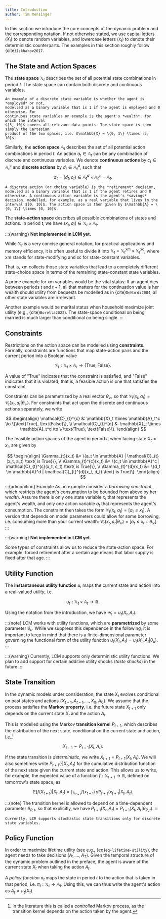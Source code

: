 ```yaml
---
title: Introduction
author: Tim Mensinger
---
```


In this section we introduce the core concepts of the dynamic problem and the
corresponding notation.
If not otherwise stated, we use capital letters ($X_t$) to denote random variables, and
lowercase letters ($x_t$) to denote their deterministic counterparts.
The examples in this section roughly follow {cite}`Iskhakov2017`.

## The State and Action Spaces

The **state space** $\mathbb{X}_t$ describes the set of all potential state combinations
in period $t$.
The state space can contain both discrete and continuous variables.

```{admonition} Example
An example of a discrete state variable is whether the agent is *employed* or not,
modelled as a binary variable that is 1 if the agent is employed and 0 otherwise. For
continuous state variables an example is the agent's *wealth*, for which the interval
$[5, 10]$ covers all relevant data points. The state space is then simply the Cartesian
product of the two spaces, i.e. $\mathbb{X} = \{0, 1\} \times [5, 10]$.
```

Similarly, the **action space** $\mathbb{A}_t$ describes the set of all potential action
combinations in period $t$. An action $a_t \in \mathbb{A}_t$ can be any combination of
discrete and continuous variables.
We denote **continuous actions** by $c_t \in \mathbb{A}_t^c$ and **discrete actions** by
$d_t \in \mathbb{A}_t^d$, such that
$$a_t = (d_t, c_t) \in \mathbb{A}_t^d \times \mathbb{A}_t^c = \mathbb{A}_t.$$

```{admonition} Example
A discrete action (or choice variable) is the *retirement* decision, modelled as a binary variable that is 1 if the agent retires and 0 otherwise. A continuous action variable is the agent's *savings* decision, modelled, for example, as a real variable that lives in the interval $[0, 10]$. The action space is then given by $\mathbb{A} = \{0, 1\} \times [0, 10]$.
```

The **state-action space** describes all possible combinations of states and actions. In period $t$, we have $(x_t, a_t) \in \mathbb{X}_t \times \mathbb{A}_t$.

<!--
TODO: Think about this paragraph. Currently it is not correct since we do interpolate.

```{important}
In the current implementation of LCM, there is no one-to-one mapping between the space of continuous state or action variables and what we work with on the computer. For continuous variables we discretize the space. For example, with a discretization step of 0.1, we would store the interval $[5, 10]$ as the set of values $\{5, 5.1, ..., 9.9, 10\}$.
```
-->

:::{warning}
**Not implemented in LCM yet.**

While $\mathbb{X}_t$ is a very concise general notation, for practical applications and memory efficiency, it is often useful to divide it into $\mathbb{X}_t = \mathbb{X}_t^{\text{xm}} \times \mathbb{X}_t^{\text{xc}}$, where $\text{xm}$ stands for state-modifying and $\text{xc}$ for state-constant variables.

That is, $\text{xm}$ collects those state variables that lead to a completely different state-choice space in terms of the remaining state-constant state variables.

A prime example for $\text{xm}$ variables would be the vital status: If an agent dies between periods $t$ and $t+1$, all that matters for the continuation value is her wealth should utility from bequests be modelled as in {cite}`DeNardi2004`, all other state variables are irrelevant.

Another example would be marital status when household maximize joint utility (e.g., {cite}`Borella2022`). The state-space conditional on being married is much larger than conditional on being single.
:::

## Constraints

Restrictions on the action space can be modelled using **constraints**. Formally, constraints are functions that map state-action pairs and the current period into a Boolean value 

$$\mathcal{C}_t : \mathbb{X}_t \times \mathbb{A}_t \to \{\text{True}, \text{False}\}.$$

A value of "True" indicates that the constraint is satisfied, and "False" indicates that it is violated; that is, a feasible action is one that satisfies the constraint.

Constraints can be parametrized by a real vector $\theta_\mathcal{C}$, so that $\mathcal{C}_{t}(x_t, a_t) = \mathcal{C}_{t}(x_t, a_t | \theta_\mathcal{C})$. For constraints that act upon the discrete and continuous actions separately, we write

$$
\begin{align}
\mathcal{C}_{t}^{c} &: \mathbb{X}_t \times \mathbb{A}_t^c \to \{\text{True}, \text{False}\}, \\
\mathcal{C}_{t}^{d} &: \mathbb{X}_t \times \mathbb{A}_t^d \to \{\text{True}, \text{False}\}.
\end{align}
$$

The feasible action spaces of the agent in period $t$, when facing state $X_t = x_t$, are given by

$$
\begin{align}
\Gamma_{t}(x_t) &= \{a_t \in \mathbb{A} | \mathcal{C}_{t}(x_t, a_t) \text{ is True}\}, \\
\Gamma_{t}^{c}(x_t) &= \{c_t \in \mathbb{A}^c | \mathcal{C}_{t}^{c}(x_t, c_t) \text{ is True}\}, \\
\Gamma_{t}^{d}(x_t) &= \{d_t \in \mathbb{A}^d | \mathcal{C}_{t}^{d}(x_t, d_t) \text{ is True}\}.
\end{align}
$$


:::{admonition} Example
As an example consider a *borrowing constraint*, which restricts the agent's consumption to be bounded from above by her *wealth*. Assume there is only one state variable $x_t$ that represents the agent's wealth, and only one action variable $a_t$ that represents the agent's consumption. The constraint then takes the form $\mathcal{C}_{t}(x_t, a_t) = [a_t \leq x_t]$. A version that depends on model parameters could allow for some borrowing, i.e. consuming more than your current wealth: $\mathcal{C}_{t}(x_t, a_t | \theta_\mathcal{C}) = [a_t \leq x_t + \theta_\mathcal{C}]$.
:::

:::{warning}
**Not implemented in LCM yet.**

Some types of constraints allow us to reduce the state-action space.
For example, forced retirement after a certain age means that labor supply is fixed
after that age.
:::

## Utility Function

The **instantaneous utility function** $u_t$ maps the current state and action into a
real-valued *utility*, i.e.

$$u_t : \mathbb{X}_t \times \mathbb{A}_t \to \mathbb{R}.$$

Using the notation from the introduction, we have $\mathcal{U}_t = u_{t}(X_t, A_t)$.

:::{note}
LCM works with utility functions, which are **parametrized** by some parameter
$\theta_u$.
While we suppress this dependence in the following, it is important to keep in mind that
there is a finite-dimensional parameter governing the functional form of the utility
function $u_{t}(X_t, A_t) = u_{t}(X_t, A_t | \theta_u)$.
:::

:::{warning}
Currently, LCM supports only deterministic utility functions. We plan to add support for
certain additive utility shocks (*taste shocks*) in the future.
:::

## State Transition

In the dynamic models under consideration, the state $X_t$ evolves conditional on past states and actions $\{X_{t-1}, A_{t-1}, \dots, X_0, A_0\}$. We assume that the process satisfies the **Markov property**, i.e. the future state $X_{t+1}$ only depends on the current state $X_t$ and the action $A_t$.

This is modelled using the Markov **transition kernel** $P_{t+1}$, which describes the distribution of the next state, conditional on the current state and action, i.e.[^2]

$$X_{t+1} \sim P_{t+1}(X_t, A_t).$$

[^2]: In the literature this is called a *controlled* Markov process, as the transition kernel depends on the action taken by the agent.

If the state transition is *deterministic*, we write $X_{t+1} = P_{t+1}(X_t, A_t)$. We will also sometimes write $P_{t+1}(\cdot | X_t, A_t)$ for the cumulative distribution function of the next state given the current state and action. This allows us to write, for example, the expected value of a function $f : \mathbb{X}_{t+1} \to \mathbb{R}$, defined on tomorrow's state space, as

$$\mathbb{E}[f(X_{t+1}) | X_t, A_t] = \int_{\mathbb{X}_{t+1}} f(x_{t+1}) \, dP_{t+1}(x_{t+1} | X_t, A_t).$$

:::{note}
The transition kernel is allowed to depend on a time-dependent parameter $\theta_{P,t}$, so that explicitly, we have $P_{t+1}(X_t, A_t) = P_{t+1}(X_t, A_t | \theta_{P,t})$.
:::

```{warning}
Currently, LCM supports stochastic state transitions only for discrete state variables.
```

## Policy Function

In order to maximize lifetime utility (see e.g., {eq}`eq-lifetime-utility`), the agent needs to take decisions $(A_1, \dots, A_T)$. Given the temporal structure of the dynamic problem outlined in the preface, the agent is aware of the current state $X_t$ when taking the action $A_t$.

A *policy function* $\pi_t$ maps the state in period $t$ to the action that is taken in that period, i.e. $\pi_t : \mathbb{X}_t \to \mathbb{A}_t.$ Using this, we can thus write the agent's action as $A_t = \pi_{t}(X_t)$.
